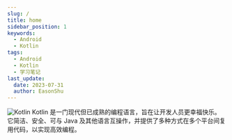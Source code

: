 ```yaml
---
slug: /
title: home
sidebar_position: 1
keywords:
  - Android
  - Kotlin
tags:
  - Android
  - Kotlin
  - 学习笔记
last_update:
  date: 2023-07-31
  author: EasonShu
---
```


![Kotlin](https://pic1.zhimg.com/v2-c3cc4f9eb0f2692a36f70562ac7ed89b_1440w.jpg)
Kotlin 是一门现代但已成熟的编程语言，旨在让开发人员更幸福快乐。 它简洁、安全、可与 Java 及其他语言互操作，并提供了多种方式在多个平台间复用代码，以实现高效编程。
